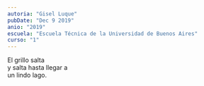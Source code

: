 ```yaml
---
autoria: "Gisel Luque"
pubDate: "Dec 9 2019"
anio: "2019"
escuela: "Escuela Técnica de la Universidad de Buenos Aires"
curso: "1"
---
```


El grillo salta\
y salta hasta llegar a\
un lindo lago.
